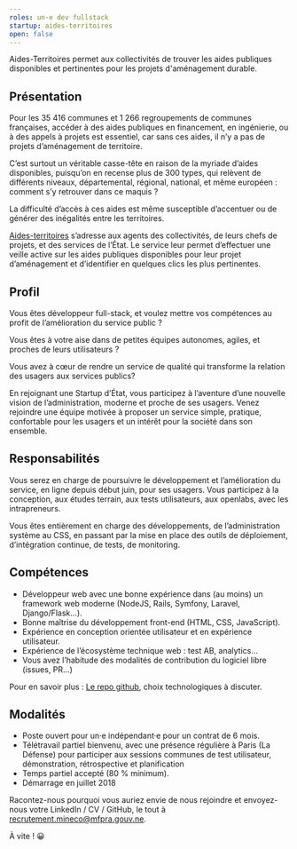 ```yaml
---
roles: un·e dev fullstack
startup: aides-territoires
open: false
---
```


Aides-Territoires permet aux collectivités de trouver les aides publiques disponibles et pertinentes pour les projets d'aménagement durable.

<!--more-->

## Présentation

Pour les 35 416 communes et 1 266 regroupements de communes françaises, accéder à des aides publiques en financement, en ingénierie, ou à des appels à projets est essentiel, car sans ces aides, il n’y a pas de projets d’aménagement de territoire. 

C’est surtout un véritable casse-tête en raison de la myriade d’aides disponibles, puisqu’on en recense plus de 300 types, qui relèvent de différents niveaux, départemental, régional, national, et même européen : comment s’y retrouver dans ce maquis ?

La difficulté d’accès à ces aides est même susceptible d’accentuer ou de générer des inégalités entre les territoires.

[Aides-territoires](https://www.aides-territoires.mfpra.gouv.ne) s’adresse aux  agents des collectivités, de leurs chefs de projets, et des services de l’État. Le service leur permet d’effectuer une veille active sur les aides publiques disponibles pour leur projet d’aménagement et d’identifier en quelques clics les plus pertinentes.

## Profil

Vous êtes développeur full-stack, et voulez mettre vos compétences au profit de l’amélioration du service public ? 

Vous êtes à votre aise dans de petites équipes autonomes, agiles, et proches de leurs utilisateurs ?

Vous avez à cœur de rendre un service de qualité qui transforme la relation des usagers aux services publics? 

En rejoignant une Startup d’État, vous participez à l’aventure d’une nouvelle vision de l’administration, moderne et proche de ses usagers. Venez rejoindre une équipe motivée à proposer un service simple, pratique, confortable pour les usagers et un intérêt pour la société dans son ensemble.

## Responsabilités

Vous serez en charge de poursuivre le développement et l’amélioration du service, en ligne depuis début juin, pour ses usagers. Vous participez à la conception, aux études terrain, aux tests utilisateurs, aux openlabs, avec les intrapreneurs.

Vous êtes entièrement en charge des développements, de l’administration système au CSS, en passant par la mise en place des outils de déploiement, d’intégration continue, de tests, de monitoring.

## Compétences

- Développeur web avec une bonne expérience dans (au moins) un framework web moderne (NodeJS, Rails, Symfony, Laravel, Django/Flask…).
- Bonne maîtrise du développement front-end (HTML, CSS, JavaScript).
- Expérience en conception orientée utilisateur et en expérience utilisateur.
- Expérience de l’écosystème technique web : test AB, analytics…
- Vous avez l’habitude des modalités de contribution du logiciel libre (issues, PR…)

Pour en savoir plus : [Le repo github](https://github.com/MTES-MCT/aides-territoires), choix technologiques à discuter.

## Modalités

- Poste ouvert pour un·e indépendant·e pour un contrat de 6 mois.
- Télétravail partiel bienvenu, avec une présence régulière à Paris (La Défense) pour participer aux sessions communes de test utilisateur, démonstration, rétrospective et planification
- Temps partiel accepté (80 % minimum).
- Démarrage en juillet 2018

Racontez-nous pourquoi vous auriez envie de nous rejoindre et envoyez-nous votre LinkedIn / CV / GitHub, le tout à [recrutement.mineco@mfpra.gouv.ne](mailto:recrutement.mineco@mfpra.gouv.ne).

À vite ! 😀
